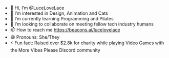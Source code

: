 - 👋 Hi, I’m @LuceLoveLace
- 👀 I’m interested in Design, Animation and Cats
- 🌱 I’m currently learning Programming and Pilates
- 💞️ I’m looking to collaborate on meeting fellow tech industry humans
- 📫 How to reach me https://beacons.ai/lucelovelace
- 😄 Pronouns: She/They
- ⚡ Fun fact: Raised over $2.8k for charity while playing Video Games with the More Vibes Please Discord community

<!---
LuceLoveLace/LuceLoveLace is a ✨ special ✨ repository because its `README.md` (this file) appears on your GitHub profile.
You can click the Preview link to take a look at your changes.
--->
